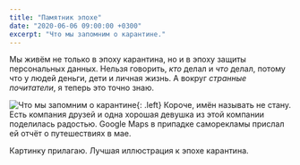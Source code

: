```yaml
---
title: "Памятник эпохе"
date: "2020-06-06 09:00:00 +0300"
excerpt: "Что мы запомним о карантине."
---
```


Мы живём не только в эпоху карантина, но и в эпоху защиты персональных данных. Нельзя говорить, *кто* делал и *что* делал, потому что у людей деньги, дети и личная жизнь.
А вокруг *странные почитатели*, я теперь это точно знаю.

![Что мы запомним о карантине](/img/age-size/age-site.jpg){: .left}
Короче, имён называть не стану. Есть компания друзей и одна хорошая девушка из этой компании поделилась радостью. Google Maps в припадке саморекламы прислал ей отчёт о путешествиях в мае.

Картинку прилагаю. Лучшая иллюстрация к эпохе карантина.
